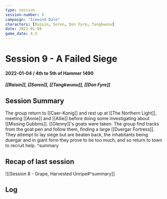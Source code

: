 ```yaml
---
type: session
session-number: 9
campaign: "Icewind Dale"
characters: [Raisin, Soren, Don Fyre, Tangkwunu]
date: 2022-01-04
game_date: 4,5
---
```


# Session 9 - A Failed Siege
#### 2022-01-04 / 4th to 5th of Hammer 1490
##### [[Raisin]], [[Soren]], [[Tangkwunu]], [[Don Fyre]]

## Session Summary
The group return to [[Caer-Konig]] and rest up at [[The Northern Light]], meeting [[Annie]] and [[Allie]] before doing some investigating about [[Missing Gubbins]]. [[Glenny]]'s goats were taken. The group find tracks from the goat pen and follow them, finding a large [[Duergar Fortress]]. They attempt to lay siege but are beaten back, the inhabitants being duergar and in giant form they prove to be too much, and so return to town to recruit help. 
^summary

## Recap of last session
![[Session 8 - Grape, Harvested Unripe#^summary]]

## Log

